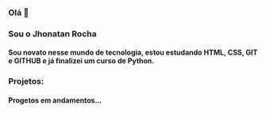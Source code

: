 ### Olá 👋

### Sou o Jhonatan Rocha

#### Sou novato nesse mundo de tecnologia, estou estudando HTML, CSS, GIT e GITHUB e já finalizei um curso de Python.

### Projetos:

#### Progetos em andamentos...

